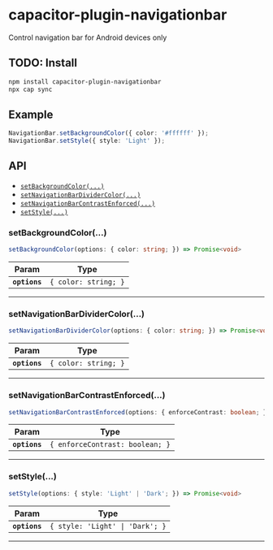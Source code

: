 # capacitor-plugin-navigationbar

Control navigation bar for Android devices only

## TODO: Install

```bash
npm install capacitor-plugin-navigationbar
npx cap sync
```

## Example

```typescript
NavigationBar.setBackgroundColor({ color: '#ffffff' });
NavigationBar.setStyle({ style: 'Light' });
```

## API

<docgen-index>

* [`setBackgroundColor(...)`](#setbackgroundcolor)
* [`setNavigationBarDividerColor(...)`](#setnavigationbardividercolor)
* [`setNavigationBarContrastEnforced(...)`](#setnavigationbarcontrastenforced)
* [`setStyle(...)`](#setstyle)

</docgen-index>

<docgen-api>
<!--Update the source file JSDoc comments and rerun docgen to update the docs below-->

### setBackgroundColor(...)

```typescript
setBackgroundColor(options: { color: string; }) => Promise<void>
```

| Param         | Type                            |
| ------------- | ------------------------------- |
| **`options`** | <code>{ color: string; }</code> |

--------------------


### setNavigationBarDividerColor(...)

```typescript
setNavigationBarDividerColor(options: { color: string; }) => Promise<void>
```

| Param         | Type                            |
| ------------- | ------------------------------- |
| **`options`** | <code>{ color: string; }</code> |

--------------------


### setNavigationBarContrastEnforced(...)

```typescript
setNavigationBarContrastEnforced(options: { enforceContrast: boolean; }) => Promise<void>
```

| Param         | Type                                       |
| ------------- | ------------------------------------------ |
| **`options`** | <code>{ enforceContrast: boolean; }</code> |

--------------------


### setStyle(...)

```typescript
setStyle(options: { style: 'Light' | 'Dark'; }) => Promise<void>
```

| Param         | Type                                       |
| ------------- | ------------------------------------------ |
| **`options`** | <code>{ style: 'Light' \| 'Dark'; }</code> |

--------------------

</docgen-api>

